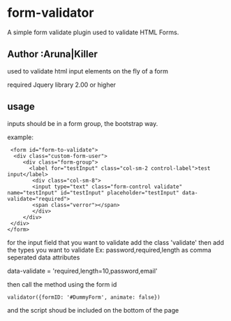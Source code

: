 # form-validator
A simple form validate plugin used to validate HTML Forms.  

## Author :Aruna|Killer

 used to validate html input elements on the fly
 of a form

 required Jquery library 2.00 or higher

## usage

  inputs should be in a form group, the bootstrap way.
  
  example:
     
     <form id="form-to-validate">
      <div class="custom-form-user">
         <div class="form-group">
           <label for="testInput" class="col-sm-2 control-label">test input</label>
            <div class="col-sm-8">
            <input type="text" class="form-control validate"  name="testInput" id="testInput" placeholder="testInput" data-   validate="required">
            <span class="verror"></span>
            </div>
         </div>
     </div>
    </form>

  for the input field that you want to validate add the class 'validate'
  then add the types you want to validate Ex: password,required,length as comma seperated data attributes

  data-validate = 'required,length=10,password,email'

  then call the method using the form id

    validator({formID: '#DummyForm', animate: false})

  and the script shoud be included on the bottom of the page



